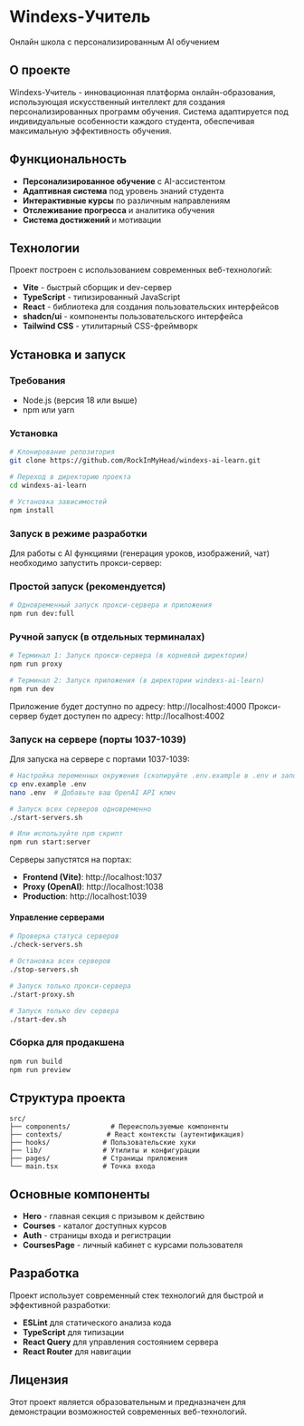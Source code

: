 # Windexs-Учитель

Онлайн школа с персонализированным AI обучением

## О проекте

Windexs-Учитель - инновационная платформа онлайн-образования, использующая искусственный интеллект для создания персонализированных программ обучения. Система адаптируется под индивидуальные особенности каждого студента, обеспечивая максимальную эффективность обучения.

## Функциональность

- **Персонализированное обучение** с AI-ассистентом
- **Адаптивная система** под уровень знаний студента
- **Интерактивные курсы** по различным направлениям
- **Отслеживание прогресса** и аналитика обучения
- **Система достижений** и мотивации

## Технологии

Проект построен с использованием современных веб-технологий:

- **Vite** - быстрый сборщик и dev-сервер
- **TypeScript** - типизированный JavaScript
- **React** - библиотека для создания пользовательских интерфейсов
- **shadcn/ui** - компоненты пользовательского интерфейса
- **Tailwind CSS** - утилитарный CSS-фреймворк

## Установка и запуск

### Требования

- Node.js (версия 18 или выше)
- npm или yarn

### Установка

```bash
# Клонирование репозитория
git clone https://github.com/RockInMyHead/windexs-ai-learn.git

# Переход в директорию проекта
cd windexs-ai-learn

# Установка зависимостей
npm install
```

### Запуск в режиме разработки

Для работы с AI функциями (генерация уроков, изображений, чат) необходимо запустить прокси-сервер:

### Простой запуск (рекомендуется)
```bash
# Одновременный запуск прокси-сервера и приложения
npm run dev:full
```

### Ручной запуск (в отдельных терминалах)
```bash
# Терминал 1: Запуск прокси-сервера (в корневой директории)
npm run proxy

# Терминал 2: Запуск приложения (в директории windexs-ai-learn)
npm run dev
```

Приложение будет доступно по адресу: http://localhost:4000
Прокси-сервер будет доступен по адресу: http://localhost:4002

### Запуск на сервере (порты 1037-1039)

Для запуска на сервере с портами 1037-1039:

```bash
# Настройка переменных окружения (скопируйте .env.example в .env и заполните API ключи)
cp env.example .env
nano .env  # Добавьте ваш OpenAI API ключ

# Запуск всех серверов одновременно
./start-servers.sh

# Или используйте npm скрипт
npm run start:server
```

Серверы запустятся на портах:
- **Frontend (Vite)**: http://localhost:1037
- **Proxy (OpenAI)**: http://localhost:1038
- **Production**: http://localhost:1039

#### Управление серверами

```bash
# Проверка статуса серверов
./check-servers.sh

# Остановка всех серверов
./stop-servers.sh

# Запуск только прокси-сервера
./start-proxy.sh

# Запуск только dev сервера
./start-dev.sh
```

### Сборка для продакшена

```bash
npm run build
npm run preview
```

## Структура проекта

```
src/
├── components/          # Переиспользуемые компоненты
├── contexts/           # React контексты (аутентификация)
├── hooks/             # Пользовательские хуки
├── lib/               # Утилиты и конфигурации
├── pages/             # Страницы приложения
└── main.tsx           # Точка входа
```

## Основные компоненты

- **Hero** - главная секция с призывом к действию
- **Courses** - каталог доступных курсов
- **Auth** - страницы входа и регистрации
- **CoursesPage** - личный кабинет с курсами пользователя

## Разработка

Проект использует современный стек технологий для быстрой и эффективной разработки:

- **ESLint** для статического анализа кода
- **TypeScript** для типизации
- **React Query** для управления состоянием сервера
- **React Router** для навигации

## Лицензия

Этот проект является образовательным и предназначен для демонстрации возможностей современных веб-технологий.

